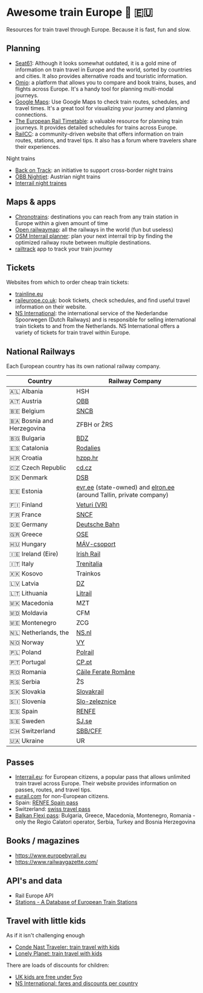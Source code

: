 # Awesome train Europe 🚋 🇪🇺

Resources for train travel through Europe.
Because it is fast, fun and slow.

## Planning

- [Seat61](https://www.seat61.com/): Although it looks somewhat outdated, it is a gold mine of information on train travel in Europe and the world, sorted by countries and cities. It also provides alternative roads and touristic information.
- [Omio](https://www.omio.com/): a platform that allows you to compare and book trains, buses, and flights across Europe. It's a handy tool for planning multi-modal journeys.
- [Google Maps](https://www.google.com/maps): Use Google Maps to check train routes, schedules, and travel times. It's a great tool for visualizing your journey and planning connections.
- [The European Rail Timetable](https://www.europeanrailtimetable.eu/): a valuable resource for planning train journeys. It provides detailed schedules for trains across Europe.
- [RailCC](https://rail.cc/): a community-driven website that offers information on train routes, stations, and travel tips. It also has a forum where travelers share their experiences.

Night trains

- [Back on Track](https://back-on-track.eu/): an initiative to support cross-border night trains
- [ÖBB Nightjet](https://www.nightjet.com/en/): Austrian night trains
- [Interrail night traines](https://www.interrail.eu/en/plan-your-trip/tips-and-tricks/trains-europe/night-trains)

## Maps & apps

- [Chronotrains](https://www.chronotrains.com/): destinations you can reach from any train station in Europe within a given amount of time
- [Open railwaymap](https://www.openrailwaymap.org/): all the railways in the world (fun but useless)
- [OSM Interrail planner](https://github.com/OSM-Interrail-Planner/osm_interrail_planner): plan your next interrail trip by finding the optimized railway route between multiple destinations.
- [railtrack](https://railtrack.ch) app to track your train journey

## Tickets

Websites from which to order cheap train tickets:

- [trainline.eu](https://www.thetrainline.com/)
- [raileurope.co.uk](https://www.raileurope.com/en-gb): book tickets, check schedules, and find useful travel information on their website.
- [NS International](https://www.nsinternational.com): the international service of the Nederlandse Spoorwegen (Dutch Railways) and is responsible for selling international train tickets to and from the Netherlands. NS International offers a variety of tickets for train travel within Europe.

## National Railways

Each European country has its own national railway company.

| Country                   | Railway Company                                                                                        |
| ------------------------- | ------------------------------------------------------------------------------------------------------ |
| 🇦🇱 Albania                | HSH                                                                                                    |
| 🇦🇹 Austria                | [OBB](https://www.oebb.at/en)                                                                          |
| 🇧🇪 Belgium                | [SNCB](https://www.belgiantrain.be/en)                                                                 |
| 🇧🇦 Bosnia and Herzegovina | ZFBH or ŽRS                                                                                            |
| 🇧🇬 Bulgaria               | [BDZ](http://www.bdz.bg/en/)                                                                           |
| 🇪🇸 Catalonia              | [Rodalies](https://rodalies.gencat.cat/en/inici/index.html)                                            |
| 🇭🇷 Croatia                | [hzpp.hr](http://hzpp.hr)                                                                              |
| 🇨🇿 Czech Republic         | [cd.cz](http://cd.cz)                                                                                  |
| 🇩🇰 Denmark                | [DSB](https://www.dsb.dk/en/)                                                                          |
| 🇪🇪 Estonia                | [evr.ee](http://evr.ee) (state-owned) and [elron.ee](http://elron.ee) (around Tallin, private company) |
| 🇫🇮 Finland                | [Veturi (VR)](https://www.vr.fi/cs/vr/en/frontpage)                                                    |
| 🇫🇷 France                 | [SNCF](https://www.sncf.com/en)                                                                        |
| 🇩🇪 Germany                | [Deutsche Bahn](https://www.bahn.com/en/)                                                              |
| 🇬🇷 Greece                 | [OSE](http://www.ose.gr/en/)                                                                           |
| 🇭🇺 Hungary                | [MÁV-csoport](https://www.mavcsoport.hu/en)                                                            |
| 🇮🇪 Ireland (Eire)         | [Irish Rail](https://www.irishrail.ie/en-ie)                                                           |
| 🇮🇹 Italy                  | [Trenitalia](https://www.trenitalia.com/en.html)                                                       |
| 🇽🇰 Kosovo                 | Trainkos                                                                                               |
| 🇱🇻 Latvia                 | [DZ](https://www.pv.lv/en/)                                                                            |
| 🇱🇹 Lithuania              | [Litrail](https://www.litrail.lt/en/)                                                                  |
| 🇲🇰 Macedonia              | MZT                                                                                                    |
| 🇲🇩 Moldavia               | CFM                                                                                                    |
| 🇲🇪 Montenegro             | ZCG                                                                                                    |
| 🇳🇱 Netherlands, the       | [NS.nl](https://www.ns.nl/en)                                                                          |
| 🇳🇴 Norway                 | [VY](https://www.vy.no/en)                                                                             |
| 🇵🇱 Poland                 | [Polrail](http://www.polrail.com/)                                                                     |
| 🇵🇹 Portugal               | [CP.pt](https://www.cp.pt/passageiros/en)                                                              |
| 🇷🇴 Romania                | [Căile Ferate Române](http://www.cfr.ro/)                                                              |
| 🇷🇸 Serbia                 | ŽS                                                                                                     |
| 🇸🇰 Slovakia               | [Slovakrail](https://www.slovakrail.sk/en)                                                             |
| 🇸🇮 Slovenia               | [Slo-zeleznice](https://www.slo-zeleznice.si/en/)                                                      |
| 🇪🇸 Spain                  | [RENFE](https://www.renfe.com/)                                                                        |
| 🇸🇪 Sweden                 | [SJ.se](https://www.sj.se/en/home.html)                                                                |
| 🇨🇭 Switzerland            | [SBB/CFF](https://www.sbb.ch/en)                                                                       |
| 🇺🇦 Ukraine                | UR                                                                                                     |

## Passes

- [Interrail.eu](): for European citizens, a popular pass that allows unlimited train travel across Europe. Their website provides information on passes, routes, and travel tips.
- [eurail.com]() for non-European citizens.
- Spain: [RENFE Spain pass](https://www.renfe.com/es/en/travel/prepare-your-trip/abonos-ave-y-largadistancia/renfe-spain-pass)
- Switzerland: [swiss travel pass](https://www.swiss-pass.ch/)
- [Balkan Flexi pass](https://rail.cc/balkan-flexi-pass): Bulgaria, Greece, Macedonia, Montenegro, Romania -only the Regio Calatori operator, Serbia, Turkey and Bosnia Herzegovina

## Books / magazines

- https://www.europebyrail.eu
- https://www.railwaygazette.com/

## API's and data

- Rail Europe API
- [Stations - A Database of European Train Stations](https://github.com/trainline-eu/stations)

## Travel with little kids

As if it isn't challenging enough

- [Conde Nast Traveler: train travel with kids](https://www.cntraveler.com/story/train-travel-with-kids)
- [Lonely Planet: train travel with kids](https://www.lonelyplanet.com/articles/train-travel-with-kids)

There are loads of discounts for children:

- [UK kids are free under 5yo](https://www.nationalrail.co.uk/on-the-train/train-travel-with-children/)
- [NS International: fares and discounts per country](https://www.nsinternational.com/en/train-fares-and-discounts/travelling-with-children)
